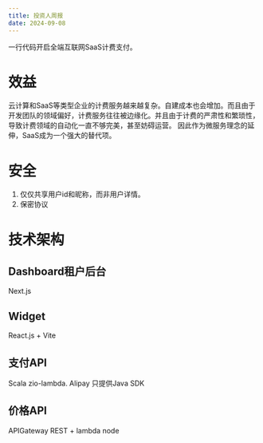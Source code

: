 ```yaml
---
title: 投资人周报
date: 2024-09-08
---
```

⼀⾏代码开启全端互联⽹SaaS计费⽀付。
# 效益
云计算和SaaS等类型企业的计费服务越来越复杂。自建成本也会增加。而且由于开发团队的领域偏好，计费服务往往被边缘化。并且由于计费的严肃性和繁琐性，导致计费领域的自动化一直不够完美，甚至妨碍运营。
因此作为微服务理念的延伸，SaaS成为一个强大的替代项。
# 安全
1. 仅仅共享用户id和昵称，而非用户详情。
2. 保密协议
# 技术架构
## Dashboard租户后台
Next.js
## Widget
React.js + Vite
## 支付API
Scala zio-lambda. Alipay 只提供Java SDK
## 价格API
APIGateway REST + lambda node
